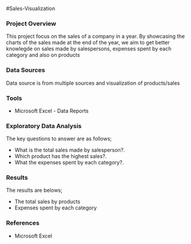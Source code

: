                                                                                                                                                                                                                 
                                                                                                                                                                                                                
#Sales-Visualization

### Project Overview

This project focus on the sales of a company in a year. By showcasing the charts of the sales made at the end of the year, we aim to get better knowlegde on sales made by salespersons, expenses spent by each category and also on products

### Data Sources

Data source is from multiple sources and visualization of products/sales

### Tools
- Microsoft Excel - Data Reports

### Exploratory Data Analysis
The key questions to answer are as follows;

- What is the total sales made by salesperson?.
- Which product has the highest sales?.
- What the expenses spent by each category?.

### Results

The results are belows;
- The total sales by products
- Expenses spent by each category

### References

- Microsoft Excel

